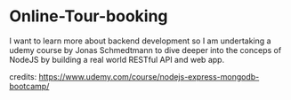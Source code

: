 # Online-Tour-booking
I want to learn more about backend development so I am undertaking a udemy course by Jonas Schmedtmann to dive deeper into the conceps of NodeJS by building a real world RESTful API and web app.

credits: https://www.udemy.com/course/nodejs-express-mongodb-bootcamp/
